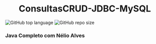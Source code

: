<h1 align="center">ConsultasCRUD-JDBC-MySQL</h1>

![GitHub top language](https://img.shields.io/github/languages/top/ValmirSGama/AlgoritmosJavaCompletoOrientadoAObjetos)
![GitHub repo size](https://img.shields.io/github/repo-size/ValmirSGama/consultasCRUD_JDBC_MySQL)

### Java Completo com Nélio Alves

